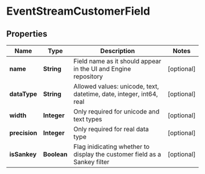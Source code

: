 

# EventStreamCustomerField



## Properties

| Name | Type | Description | Notes |
|------------ | ------------- | ------------- | -------------|
|**name** | **String** | Field name as it should appear in the UI and Engine repository |  [optional] |
|**dataType** | **String** | Allowed values: unicode, text, datetime, date, integer, int64, real |  [optional] |
|**width** | **Integer** | Only required for unicode and text types |  [optional] |
|**precision** | **Integer** | Only required for real data type |  [optional] |
|**isSankey** | **Boolean** | Flag inidicating whether to display the customer field as a Sankey filter |  [optional] |



